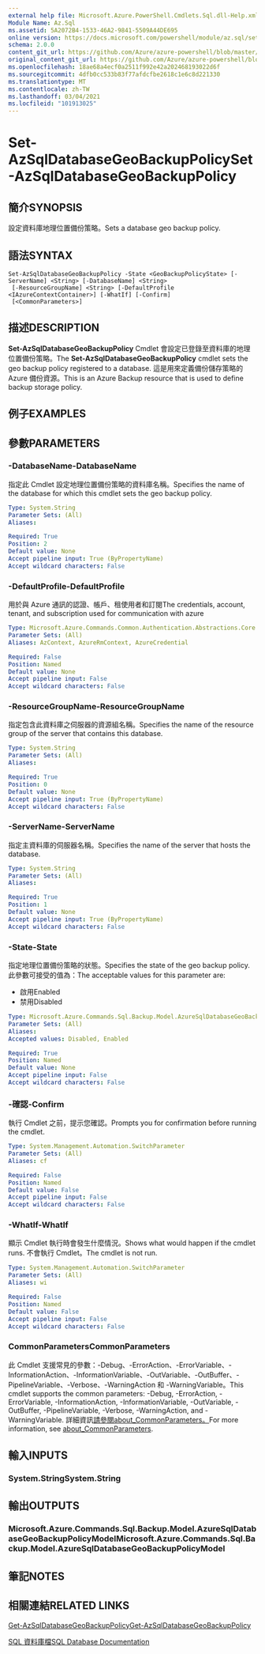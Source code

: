 ```yaml
---
external help file: Microsoft.Azure.PowerShell.Cmdlets.Sql.dll-Help.xml
Module Name: Az.Sql
ms.assetid: 5A2072B4-1533-46A2-9841-5509A44DE695
online version: https://docs.microsoft.com/powershell/module/az.sql/set-azsqldatabasegeobackuppolicy
schema: 2.0.0
content_git_url: https://github.com/Azure/azure-powershell/blob/master/src/Sql/Sql/help/Set-AzSqlDatabaseGeoBackupPolicy.md
original_content_git_url: https://github.com/Azure/azure-powershell/blob/master/src/Sql/Sql/help/Set-AzSqlDatabaseGeoBackupPolicy.md
ms.openlocfilehash: 18ae68a4ecf0a2511f992e42a202468193022d6f
ms.sourcegitcommit: 4dfb0cc533b83f77afdcfbe2618c1e6c8d221330
ms.translationtype: MT
ms.contentlocale: zh-TW
ms.lasthandoff: 03/04/2021
ms.locfileid: "101913025"
---
```

# <span data-ttu-id="c199b-101">Set-AzSqlDatabaseGeoBackupPolicy</span><span class="sxs-lookup"><span data-stu-id="c199b-101">Set-AzSqlDatabaseGeoBackupPolicy</span></span>

## <span data-ttu-id="c199b-102">簡介</span><span class="sxs-lookup"><span data-stu-id="c199b-102">SYNOPSIS</span></span>
<span data-ttu-id="c199b-103">設定資料庫地理位置備份策略。</span><span class="sxs-lookup"><span data-stu-id="c199b-103">Sets a database geo backup policy.</span></span>

## <span data-ttu-id="c199b-104">語法</span><span class="sxs-lookup"><span data-stu-id="c199b-104">SYNTAX</span></span>

```
Set-AzSqlDatabaseGeoBackupPolicy -State <GeoBackupPolicyState> [-ServerName] <String> [-DatabaseName] <String>
 [-ResourceGroupName] <String> [-DefaultProfile <IAzureContextContainer>] [-WhatIf] [-Confirm]
 [<CommonParameters>]
```

## <span data-ttu-id="c199b-105">描述</span><span class="sxs-lookup"><span data-stu-id="c199b-105">DESCRIPTION</span></span>
<span data-ttu-id="c199b-106">**Set-AzSqlDatabaseGeoBackupPolicy** Cmdlet 會設定已登錄至資料庫的地理位置備份策略。</span><span class="sxs-lookup"><span data-stu-id="c199b-106">The **Set-AzSqlDatabaseGeoBackupPolicy** cmdlet sets the geo backup policy registered to a database.</span></span>
<span data-ttu-id="c199b-107">這是用來定義備份儲存策略的 Azure 備份資源。</span><span class="sxs-lookup"><span data-stu-id="c199b-107">This is an Azure Backup resource that is used to define backup storage policy.</span></span>

## <span data-ttu-id="c199b-108">例子</span><span class="sxs-lookup"><span data-stu-id="c199b-108">EXAMPLES</span></span>

## <span data-ttu-id="c199b-109">參數</span><span class="sxs-lookup"><span data-stu-id="c199b-109">PARAMETERS</span></span>

### <span data-ttu-id="c199b-110">-DatabaseName</span><span class="sxs-lookup"><span data-stu-id="c199b-110">-DatabaseName</span></span>
<span data-ttu-id="c199b-111">指定此 Cmdlet 設定地理位置備份策略的資料庫名稱。</span><span class="sxs-lookup"><span data-stu-id="c199b-111">Specifies the name of the database for which this cmdlet sets the geo backup policy.</span></span>

```yaml
Type: System.String
Parameter Sets: (All)
Aliases:

Required: True
Position: 2
Default value: None
Accept pipeline input: True (ByPropertyName)
Accept wildcard characters: False
```

### <span data-ttu-id="c199b-112">-DefaultProfile</span><span class="sxs-lookup"><span data-stu-id="c199b-112">-DefaultProfile</span></span>
<span data-ttu-id="c199b-113">用於與 Azure 通訊的認證、帳戶、租使用者和訂閱</span><span class="sxs-lookup"><span data-stu-id="c199b-113">The credentials, account, tenant, and subscription used for communication with azure</span></span>

```yaml
Type: Microsoft.Azure.Commands.Common.Authentication.Abstractions.Core.IAzureContextContainer
Parameter Sets: (All)
Aliases: AzContext, AzureRmContext, AzureCredential

Required: False
Position: Named
Default value: None
Accept pipeline input: False
Accept wildcard characters: False
```

### <span data-ttu-id="c199b-114">-ResourceGroupName</span><span class="sxs-lookup"><span data-stu-id="c199b-114">-ResourceGroupName</span></span>
<span data-ttu-id="c199b-115">指定包含此資料庫之伺服器的資源組名稱。</span><span class="sxs-lookup"><span data-stu-id="c199b-115">Specifies the name of the resource group of the server that contains this database.</span></span>

```yaml
Type: System.String
Parameter Sets: (All)
Aliases:

Required: True
Position: 0
Default value: None
Accept pipeline input: True (ByPropertyName)
Accept wildcard characters: False
```

### <span data-ttu-id="c199b-116">-ServerName</span><span class="sxs-lookup"><span data-stu-id="c199b-116">-ServerName</span></span>
<span data-ttu-id="c199b-117">指定主資料庫的伺服器名稱。</span><span class="sxs-lookup"><span data-stu-id="c199b-117">Specifies the name of the server that hosts the database.</span></span>

```yaml
Type: System.String
Parameter Sets: (All)
Aliases:

Required: True
Position: 1
Default value: None
Accept pipeline input: True (ByPropertyName)
Accept wildcard characters: False
```

### <span data-ttu-id="c199b-118">-State</span><span class="sxs-lookup"><span data-stu-id="c199b-118">-State</span></span>
<span data-ttu-id="c199b-119">指定地理位置備份策略的狀態。</span><span class="sxs-lookup"><span data-stu-id="c199b-119">Specifies the state of the geo backup policy.</span></span>
<span data-ttu-id="c199b-120">此參數可接受的值為：</span><span class="sxs-lookup"><span data-stu-id="c199b-120">The acceptable values for this parameter are:</span></span>
- <span data-ttu-id="c199b-121">啟用</span><span class="sxs-lookup"><span data-stu-id="c199b-121">Enabled</span></span> 
- <span data-ttu-id="c199b-122">禁用</span><span class="sxs-lookup"><span data-stu-id="c199b-122">Disabled</span></span>

```yaml
Type: Microsoft.Azure.Commands.Sql.Backup.Model.AzureSqlDatabaseGeoBackupPolicyModel+GeoBackupPolicyState
Parameter Sets: (All)
Aliases:
Accepted values: Disabled, Enabled

Required: True
Position: Named
Default value: None
Accept pipeline input: False
Accept wildcard characters: False
```

### <span data-ttu-id="c199b-123">-確認</span><span class="sxs-lookup"><span data-stu-id="c199b-123">-Confirm</span></span>
<span data-ttu-id="c199b-124">執行 Cmdlet 之前，提示您確認。</span><span class="sxs-lookup"><span data-stu-id="c199b-124">Prompts you for confirmation before running the cmdlet.</span></span>

```yaml
Type: System.Management.Automation.SwitchParameter
Parameter Sets: (All)
Aliases: cf

Required: False
Position: Named
Default value: False
Accept pipeline input: False
Accept wildcard characters: False
```

### <span data-ttu-id="c199b-125">-WhatIf</span><span class="sxs-lookup"><span data-stu-id="c199b-125">-WhatIf</span></span>
<span data-ttu-id="c199b-126">顯示 Cmdlet 執行時會發生什麼情況。</span><span class="sxs-lookup"><span data-stu-id="c199b-126">Shows what would happen if the cmdlet runs.</span></span>
<span data-ttu-id="c199b-127">不會執行 Cmdlet。</span><span class="sxs-lookup"><span data-stu-id="c199b-127">The cmdlet is not run.</span></span>

```yaml
Type: System.Management.Automation.SwitchParameter
Parameter Sets: (All)
Aliases: wi

Required: False
Position: Named
Default value: False
Accept pipeline input: False
Accept wildcard characters: False
```

### <span data-ttu-id="c199b-128">CommonParameters</span><span class="sxs-lookup"><span data-stu-id="c199b-128">CommonParameters</span></span>
<span data-ttu-id="c199b-129">此 Cmdlet 支援常見的參數：-Debug、-ErrorAction、-ErrorVariable、-InformationAction、-InformationVariable、-OutVariable、-OutBuffer、-PipelineVariable、-Verbose、-WarningAction 和 -WarningVariable。</span><span class="sxs-lookup"><span data-stu-id="c199b-129">This cmdlet supports the common parameters: -Debug, -ErrorAction, -ErrorVariable, -InformationAction, -InformationVariable, -OutVariable, -OutBuffer, -PipelineVariable, -Verbose, -WarningAction, and -WarningVariable.</span></span> <span data-ttu-id="c199b-130">詳細資訊[請參閱about_CommonParameters。](http://go.microsoft.com/fwlink/?LinkID=113216)</span><span class="sxs-lookup"><span data-stu-id="c199b-130">For more information, see [about_CommonParameters](http://go.microsoft.com/fwlink/?LinkID=113216).</span></span>

## <span data-ttu-id="c199b-131">輸入</span><span class="sxs-lookup"><span data-stu-id="c199b-131">INPUTS</span></span>

### <span data-ttu-id="c199b-132">System.String</span><span class="sxs-lookup"><span data-stu-id="c199b-132">System.String</span></span>

## <span data-ttu-id="c199b-133">輸出</span><span class="sxs-lookup"><span data-stu-id="c199b-133">OUTPUTS</span></span>

### <span data-ttu-id="c199b-134">Microsoft.Azure.Commands.Sql.Backup.Model.AzureSqlDatabaseGeoBackupPolicyModel</span><span class="sxs-lookup"><span data-stu-id="c199b-134">Microsoft.Azure.Commands.Sql.Backup.Model.AzureSqlDatabaseGeoBackupPolicyModel</span></span>

## <span data-ttu-id="c199b-135">筆記</span><span class="sxs-lookup"><span data-stu-id="c199b-135">NOTES</span></span>

## <span data-ttu-id="c199b-136">相關連結</span><span class="sxs-lookup"><span data-stu-id="c199b-136">RELATED LINKS</span></span>

[<span data-ttu-id="c199b-137">Get-AzSqlDatabaseGeoBackupPolicy</span><span class="sxs-lookup"><span data-stu-id="c199b-137">Get-AzSqlDatabaseGeoBackupPolicy</span></span>](./Get-AzSqlDatabaseGeoBackupPolicy.md)

[<span data-ttu-id="c199b-138">SQL 資料庫檔</span><span class="sxs-lookup"><span data-stu-id="c199b-138">SQL Database Documentation</span></span>](https://docs.microsoft.com/azure/sql-database/)

